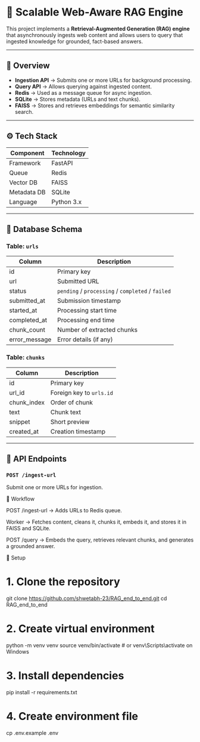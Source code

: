 # 🧠 Scalable Web-Aware RAG Engine

This project implements a **Retrieval-Augmented Generation (RAG) engine** that asynchronously ingests web content and allows users to query that ingested knowledge for grounded, fact-based answers.

---

## 🚀 Overview

- **Ingestion API** → Submits one or more URLs for background processing.  
- **Query API** → Allows querying against ingested content.  
- **Redis** → Used as a message queue for async ingestion.  
- **SQLite** → Stores metadata (URLs and text chunks).  
- **FAISS** → Stores and retrieves embeddings for semantic similarity search.

---

## ⚙️ Tech Stack

| Component | Technology |
|------------|-------------|
| Framework | FastAPI |
| Queue | Redis |
| Vector DB | FAISS |
| Metadata DB | SQLite |
| Language | Python 3.x |

---

## 🧩 Database Schema

### Table: `urls`
| Column | Description |
|--------|--------------|
| id | Primary key |
| url | Submitted URL |
| status | `pending` / `processing` / `completed` / `failed` |
| submitted_at | Submission timestamp |
| started_at | Processing start time |
| completed_at | Processing end time |
| chunk_count | Number of extracted chunks |
| error_message | Error details (if any) |

### Table: `chunks`
| Column | Description |
|--------|--------------|
| id | Primary key |
| url_id | Foreign key to `urls.id` |
| chunk_index | Order of chunk |
| text | Chunk text |
| snippet | Short preview |
| created_at | Creation timestamp |

---

## 🧠 API Endpoints

### `POST /ingest-url`
Submit one or more URLs for ingestion.

🧩 Workflow

POST /ingest-url → Adds URLs to Redis queue.

Worker → Fetches content, cleans it, chunks it, embeds it, and stores it in FAISS and SQLite.

POST /query → Embeds the query, retrieves relevant chunks, and generates a grounded answer.

🧰 Setup
# 1. Clone the repository
git clone https://github.com/shwetabh-23/RAG_end_to_end.git
cd RAG_end_to_end

# 2. Create virtual environment
python -m venv venv
source venv/bin/activate   # or venv\Scripts\activate on Windows

# 3. Install dependencies
pip install -r requirements.txt

# 4. Create environment file
cp .env.example .env